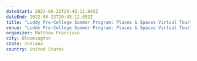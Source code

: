 ```yaml
---
dateStart: 2022-06-22T20:45:12.045Z
dateEnd: 2022-06-22T20:45:12.052Z
title: "Luddy Pre-College Summer Program: Places & Spaces Virtual Tour"
venue: "Luddy Pre-College Summer Program: Places & Spaces Virtual Tour"
organizer: Matthew Francisco
city: Bloomington
state: Indiana
country: United States
---
```

